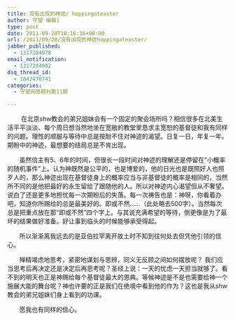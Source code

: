 ```yaml
---
title: 没有出现的神迹/ hoppingateaster
author: 守望 编辑1
type: post
date: 2011-09-28T10:16:16+00:00
url: /2011/09/28/没有出现的神迹hoppingateaster/
jabber_published:
  - 1317204978
email_notification:
  - 1317204982
dsq_thread_id:
  - 1842470741
categories:
  - 守望网络期刊第11期

---
```

        在北京shw教会的弟兄姐妹会有一个固定的聚会场所吗？相信很多在北美生活平平淡淡、每个周日想当然地坐在宽敞的教堂里恳求主宽恕的基督徒和我有同样的问题。理性的顺服与等待中总是按耐不住对神迹的渴望。日复一日，年复一年。期盼中的神迹，最想要的结局总是不肯出现。<!--more-->

       虽然信主有5、6年的时间，但很长一段时间对神迹的理解还是停留在“小概率的随机事件”上。认为神既然是公平的，也是博爱的，他的日光也是既照好人也照歹人的，那么神迹出现在基督徒身上的概率应当与非基督徒的概率是相同的，当然所不同的是他把最好的永生留给了跟随他的人。所以对神迹内心渴望但从不奢望。说白了还是更多地担忧每一次期盼后的失落。每一次祷告也是：神呀，你看着办吧，知道你所赐给的总是最美好的。即或不然……（此处略去500字）。当然每次总是把重点放在那“即或不然”四个字上。与其说充满希望的等待，倒更像是为了最坏的结果做好准备。好让事到临头的时候能够承受得起。

       所以渐渐离我远去的是亚伯拉罕离开故土时不知到往何处去但凭他引领的信心。

       殚精竭虑地思考，紧密地谋划与思辨，同义无反顾之间如何摆放呢？ 我们应当思考后再决定还是决定后再思考呢？圣经上说：一天的忧虑一天担当就够了。看不到的明天也正是神赐给每个基督徒最大的恩典。等候神迹是不是也需要给神一个施展大能的舞台呢？神也许要的正是我们在绝境中看到他的作为？这也是我从shw教会的弟兄姐妹们身上看到的功课。

       愿我也有同样的信心。